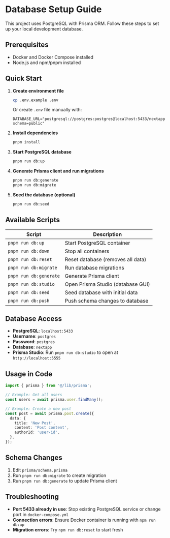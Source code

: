 # Database Setup Guide

This project uses PostgreSQL with Prisma ORM. Follow these steps to set up your local development database.

## Prerequisites

- Docker and Docker Compose installed
- Node.js and npm/pnpm installed

## Quick Start

1. **Create environment file**

   ```bash
   cp .env.example .env
   ```

   Or create `.env` file manually with:

   ```
   DATABASE_URL="postgresql://postgres:postgres@localhost:5433/nextapp?schema=public"
   ```

2. **Install dependencies**

   ```bash
   pnpm install
   ```

3. **Start PostgreSQL database**

   ```bash
   pnpm run db:up
   ```

4. **Generate Prisma client and run migrations**

   ```bash
   pnpm run db:generate
   pnpm run db:migrate
   ```

5. **Seed the database (optional)**
   ```bash
   pnpm run db:seed
   ```

## Available Scripts

| Script                 | Description                       |
| ---------------------- | --------------------------------- |
| `pnpm run db:up`       | Start PostgreSQL container        |
| `pnpm run db:down`     | Stop all containers               |
| `pnpm run db:reset`    | Reset database (removes all data) |
| `pnpm run db:migrate`  | Run database migrations           |
| `pnpm run db:generate` | Generate Prisma client            |
| `pnpm run db:studio`   | Open Prisma Studio (database GUI) |
| `pnpm run db:seed`     | Seed database with initial data   |
| `pnpm run db:push`     | Push schema changes to database   |

## Database Access

- **PostgreSQL**: `localhost:5433`
- **Username**: `postgres`
- **Password**: `postgres`
- **Database**: `nextapp`
- **Prisma Studio**: Run `pnpm run db:studio` to open at `http://localhost:5555`

## Usage in Code

```typescript
import { prisma } from '@/lib/prisma';

// Example: Get all users
const users = await prisma.user.findMany();

// Example: Create a new post
const post = await prisma.post.create({
  data: {
    title: 'New Post',
    content: 'Post content',
    authorId: 'user-id',
  },
});
```

## Schema Changes

1. Edit `prisma/schema.prisma`
2. Run `pnpm run db:migrate` to create migration
3. Run `pnpm run db:generate` to update Prisma client

## Troubleshooting

- **Port 5433 already in use**: Stop existing PostgreSQL service or change port in `docker-compose.yml`
- **Connection errors**: Ensure Docker container is running with `npm run db:up`
- **Migration errors**: Try `npm run db:reset` to start fresh
